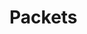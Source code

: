 <!--
SPDX-FileCopyrightText: 2023 Frieder Hannenheim <frieder.hannenheim@pm.me>

SPDX-License-Identifier: CC0-1.0
-->

# Packets

